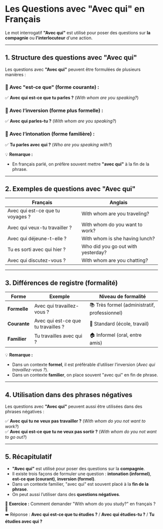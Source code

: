 # **Les Questions avec "Avec qui" en Français**

Le mot interrogatif **"Avec qui"** est utilisé pour poser des questions sur **la compagnie** ou **l'interlocuteur** d'une action.  

---

## **1. Structure des questions avec "Avec qui"**  

Les questions avec **"Avec qui"** peuvent être formulées de plusieurs manières :  

### **🔹 Avec "est-ce que" (forme courante) :**  
✅ **Avec qui est-ce que tu parles ?** (*With whom are you speaking?*)  

### **🔹 Avec l’inversion (forme plus formelle) :**  
✅ **Avec qui parles-tu ?** (*With whom are you speaking?*)  

### **🔹 Avec l’intonation (forme familière) :**  
✅ **Tu parles avec qui ?** (*Who are you speaking with?*)  

💡 **Remarque :**  
- En français parlé, on préfère souvent mettre **"avec qui"** à la fin de la phrase.  

---

## **2. Exemples de questions avec "Avec qui"**  

| **Français** | **Anglais** |
|-------------|------------|
| Avec qui est-ce que tu voyages ? | With whom are you traveling? |
| Avec qui veux-tu travailler ? | With whom do you want to work? |
| Avec qui déjeune-t-elle ? | With whom is she having lunch? |
| Tu es sorti avec qui hier ? | Who did you go out with yesterday? |
| Avec qui discutez-vous ? | With whom are you chatting? |

---

## **3. Différences de registre (formalité)**  

| **Forme** | **Exemple** | **Niveau de formalité** |
|-----------|------------|---------------------|
| **Formelle** | Avec qui travaillez-vous ? | 📚 Très formel (administratif, professionnel) |
| **Courante** | Avec qui est-ce que tu travailles ? | 🏫 Standard (école, travail) |
| **Familier** | Tu travailles avec qui ? | 🏠 Informel (oral, entre amis) |

💡 **Remarque :**  
- Dans un contexte **formel**, il est préférable d’utiliser l’inversion (*Avec qui travaillez-vous ?*).  
- Dans un contexte **familier**, on place souvent "avec qui" en fin de phrase.  

---

## **4. Utilisation dans des phrases négatives**  

Les questions avec **"Avec qui"** peuvent aussi être utilisées dans des phrases négatives :  

✅ **Avec qui tu ne veux pas travailler ?** (*With whom do you not want to work?*)  
✅ **Avec qui est-ce que tu ne veux pas sortir ?** (*With whom do you not want to go out?*)  

---

## **5. Récapitulatif**  

- **"Avec qui"** est utilisé pour poser des questions sur la **compagnie**.  
- Il existe trois façons de formuler une question : **intonation (informel)**, **est-ce que (courant)**, **inversion (formel)**.  
- Dans un contexte familier, "avec qui" est souvent placé à la **fin de la phrase**.  
- On peut aussi l’utiliser dans des **questions négatives**.  

📌 **Exercice :** Comment demander "With whom do you study?" en français ? 🤔  
➡️ Réponse : **Avec qui est-ce que tu étudies ?** / **Avec qui étudies-tu ?** / **Tu étudies avec qui ?**

